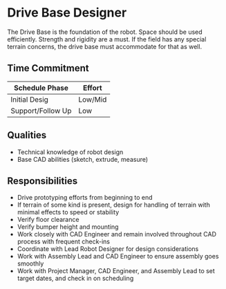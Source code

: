 # Drive Base Designer

The Drive Base is the foundation of the robot. Space should be used efficiently. Strength and rigidity are a must.
If the field has any special terrain concerns, the drive base must accommodate for that as well.

## Time Commitment

| Schedule Phase     | Effort   |
|--------------------|----------|
| Initial Desig      | Low/Mid  |
| Support/Follow Up  | Low      |

## Qualities
 - Technical knowledge of robot design
 - Base CAD abilities (sketch, extrude, measure)

## Responsibilities
 - Drive prototyping efforts from beginning to end
 - If terrain of some kind is present, design for handling of terrain with minimal effects to speed or stability
 - Verify floor clearance
 - Verify bumper height and mounting
 - Work closely with CAD Engineer and remain involved throughout CAD process with frequent check-ins
 - Coordinate with Lead Robot Designer for design considerations
 - Work with Assembly Lead and CAD Engineer to ensure assembly goes smoothly
 - Work with Project Manager, CAD Engineer, and Assembly Lead to set target dates, and check in on scheduling
